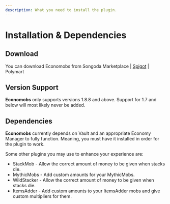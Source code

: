 ```yaml
---
description: What you need to install the plugin.
---
```


# Installation & Dependencies

## Download

You can download Economobs from Songoda Marketplace | [Spigot](https://www.spigotmc.org/resources/economobs.90004/) | Polymart

## Version Support

**Economobs** only supports versions 1.8.8 and above. Support for 1.7 and below will most likely never be added.

## Dependencies

**Economobs** currently depends on Vault and an appropriate Economy Manager to fully function. Meaning, you must have it installed in order for the plugin to work.

Some other plugins you may use to enhance your experience are:&#x20;

* StackMob - Allow the correct amount of money to be given when stacks die.
* MythicMobs - Add custom amounts for your MythicMobs.
* WildStacker - Allow the correct amount of money to be given when stacks die.
* ItemsAdder - Add custom amounts to your ItemsAdder mobs and give custom multipliers for them.

